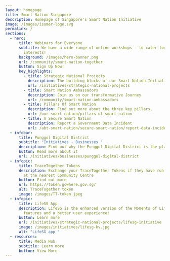 ```yaml
---
layout: homepage
title: Smart Nation Singapore
description: Homepage of Singapore's Smart Nation Initiative
image: /images/isomer-logo.svg
permalink: /
sections:
  - hero:
      title: Webinars for Everyone
      subtitle: We have a wide range of online workshops - to cater for all ages and
        interests!
      background: /images/hero-banner.png
      url: /community/smart-nation-together
      button: Sign Up Now!
      key_highlights:
        - title: Strategic National Projects
          description: The building blocks of our Smart Nation Initiative
          url: /initiatives/strategic-national-projects
        - title: Smart Nation Ambassadors
          description: Join us on our transformative Journey
          url: /community/smart-nation-ambassadors
        - title: Pillars Of Smart Nation
          description: Find out more about the three key pillars.
          url: /our-smart-nation/pillars-of-smart-nation
        - title: A Secure Smart Nation
          description: Report a Government Data Incident
          url: /abt-smart-nation/secure-smart-nation/report-data-incident/
  - infobar:
      title: Punggol Digital District
      subtitle: "Initiatives - Businesses "
      description: Find out why the Punggol Digital District is the place to be!
      button: Read more about it
      url: /initiatives/businesses/punggol-digital-district
  - infopic:
      title: TraceTogether Tokens
      description: Exchange your TraceTogether Tokens if they have run out of battery
        at the nearest Community Centre
      button: Find out more
      url: https://token.gowhere.gov.sg/
      alt: TraceTogether token
      image: /images/TT-token.jpeg
  - infopic:
      title: LifeSG App
      description: LifeSG is the enhanced version of the Moments of Life App, with new
        features and a better user experience!
      button: Learn more
      url: /initiatives/strategic-national-projects/lifesg-initiative
      image: /images/initiatives/lifesg-kv.jpg
      alt: "LifeSG app "
  - resources:
      title: Media Hub
      subtitle: Learn more
      button: View More
---
```

